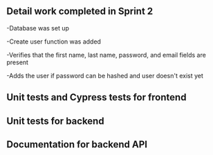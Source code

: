 Detail work completed in Sprint 2
---
-Database was set up

-Create user function was added

  -Verifies that the first name, last name, password, and email fields are present
  
  -Adds the user if password can be hashed and user doesn't exist yet

Unit tests and Cypress tests for frontend
---


Unit tests for backend
---


Documentation for backend API
---


